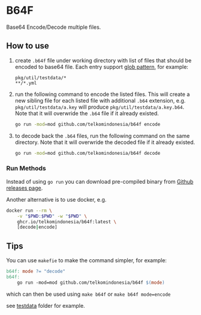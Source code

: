 # B64F

Base64 Encode/Decode multiple files.

## How to use

1. create `.b64f` file under working directory with list of files that should be encoded to base64 file. Each entry support [glob pattern](https://github.com/gobwas/glob), for example:

    ```.
    pkg/util/testdata/*
    **/*.yml
    ```

1. run the following command to encode the listed files. This will create a new sibling file for each listed file with additional `.b64` extension, e.g. `pkg/util/testdata/a.key` will produce `pkg/util/testdata/a.key.b64`. Note that it will overwride the `.b64` file if it already existed.

    ```bash
    go run -mod=mod github.com/telkomindonesia/b64f encode
    ```

1. to decode back the `.b64` files, run the following command on the same directory. Note that it will overwride the decoded file if it already existed.

    ```bash
    go run -mod=mod github.com/telkomindonesia/b64f decode
    ```

### Run Methods

Instead of using `go run` you can download pre-compiled binary from [Github releases page](https://github.com/TelkomIndonesia/b64f/releases).

Another alternative is to use docker, e.g.

```bash
docker run --rm \
    -v "$PWD:$PWD" -w "$PWD" \
    ghcr.io/telkomindonesia/b64f:latest \
    [decode|encode]
```

## Tips

You can use `makefie` to make the command simpler, for example:

```makefile
b64f: mode ?= "decode"
b64f:
    go run -mod=mod github.com/telkomindonesia/b64f $(mode)        
```

which can then be used using `make b64f` or `make b64f mode=encode`

see [testdata](./testdata/) folder for example.
